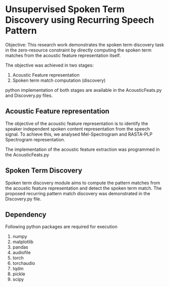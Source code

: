 
# Unsupervised Spoken Term Discovery using Recurring Speech Pattern

Objective: This research work demonstrates the spoken term discovery task in the zero-resource constraint by directly computing the spoken term matches from the acoustic feature representation itself.

The objective was achieved in two stages: 
1. Acoustic Feature representation
2. Spoken term match computation (discovery)

python implementation of both stages are available in the AcousticFeats.py and Discovery.py files. 


## Acoustic Feature representation
The objective of the acoustic feature representation is to identify the speaker independent spoken content representation from the speech signal. To achieve this, we analysed Mel-Spectrogram and RASTA-PLP Spectrogram representation. 

The implementation of the acoustic feature extraction was programmed in the AcousticFeats.py

## Spoken Term Discovery
Spoken term discovery module aims to compute the pattern matches from the acoustic feature representation and detect the spoken term match. 
The proposed recurring pattern match discovery was demonstrated in the Discovery.py file.

## Dependency
Following python packages are required for execution 
1. numpy 
2. matplotlib
3. pandas 
4. audiofile
5. torch
6. torchaudio
7. tqdm 
8. pickle
9. scipy
